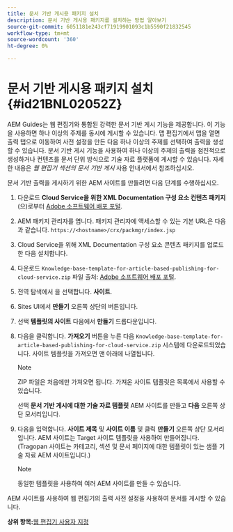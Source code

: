 ```yaml
---
title: 문서 기반 게시용 패키지 설치
description: 문서 기반 게시용 패키지를 설치하는 방법 알아보기
source-git-commit: 6051181e243cf71919901093c1b5590f21832545
workflow-type: tm+mt
source-wordcount: '360'
ht-degree: 0%

---
```



# 문서 기반 게시용 패키지 설치 {#id21BNL02052Z}

AEM Guides는 웹 편집기와 통합된 강력한 문서 기반 게시 기능을 제공합니다. 이 기능을 사용하면 하나 이상의 주제를 동시에 게시할 수 있습니다. 맵 편집기에서 맵을 열면 출력 탭으로 이동하여 사전 설정을 만든 다음 하나 이상의 주제를 선택하여 출력을 생성할 수 있습니다. 문서 기반 게시 기능을 사용하여 하나 이상의 주제의 출력을 점진적으로 생성하거나 컨텐츠를 문서 단위 방식으로 기술 자료 플랫폼에 게시할 수 있습니다. 자세한 내용은 *웹 편집기 섹션의 문서 기반 게시* 사용 안내서에서 참조하십시오.

문서 기반 출력을 게시하기 위한 AEM 사이트를 만들려면 다음 단계를 수행하십시오.

1. 다운로드 **Cloud Service을 위한 XML Documentation 구성 요소 컨텐츠 패키지** (으)로부터 [Adobe 소프트웨어 배포 포털](https://experience.adobe.com/#/downloads/content/software-distribution/en/general.html).
1. AEM 패키지 관리자를 엽니다. 패키지 관리자에 액세스할 수 있는 기본 URL은 다음과 같습니다. `https://<hostname>/crx/packmgr/index.jsp`
1. Cloud Service을 위해 XML Documentation 구성 요소 콘텐츠 패키지를 업로드한 다음 설치합니다.
1. 다운로드 `Knowledge-base-template-for-article-based-publishing-for-cloud-service.zip` 파일 출처: [Adobe 소프트웨어 배포 포털](https://experience.adobe.com/#/downloads/content/software-distribution/en/general.html).
1. 전역 탐색에서 을 선택합니다. **사이트**.
1. Sites UI에서 **만들기** 오른쪽 상단의 버튼입니다.
1. 선택 **템플릿의 사이트** 다음에서 **만들기** 드롭다운입니다.
1. 다음을 클릭합니다. **가져오기** 버튼을 누른 다음 `Knowledge-base-template-for-article-based-publishing-for-cloud-service.zip` 시스템에 다운로드되었습니다. 사이트 템플릿을 가져오면 맨 아래에 나열됩니다.

   >[!NOTE]
   >
   > ZIP 파일은 처음에만 가져오면 됩니다. 가져온 사이트 템플릿은 목록에서 사용할 수 있습니다.

   선택 **문서 기반 게시에 대한 기술 자료 템플릿** AEM 사이트를 만들고 **다음** 오른쪽 상단 모서리입니다.

1. 다음을 입력합니다. **사이트 제목** 및 **사이트 이름** 및 클릭 **만들기** 오른쪽 상단 모서리입니다. AEM 사이트는 Target 사이트 템플릿을 사용하여 만들어집니다. \(Tragopan 사이트는 카테고리, 섹션 및 문서 페이지에 대한 템플릿이 있는 샘플 기술 자료 AEM 사이트입니다.\)

   >[!NOTE]
   >
   > 동일한 템플릿을 사용하여 여러 AEM 사이트를 만들 수 있습니다.


AEM 사이트를 사용하여 웹 편집기의 출력 사전 설정을 사용하여 문서를 게시할 수 있습니다.

**상위 항목:**[&#x200B;웹 편집기 사용자 지정](conf-web-editor.md)

